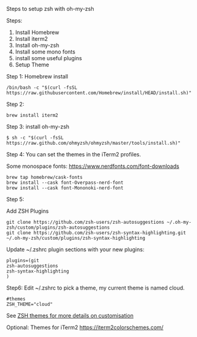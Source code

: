 Steps to setup zsh with oh-my-zsh

Steps:

1. Install Homebrew
2. Install iterm2
3. Install oh-my-zsh
4. Install some mono fonts
5. install some useful plugins
6. Setup Theme


Step 1: Homebrew install 
```shell
/bin/bash -c "$(curl -fsSL https://raw.githubusercontent.com/Homebrew/install/HEAD/install.sh)"
```

Step 2:
``` shell
brew install iterm2
```

Step 3:
install oh-my-zsh
```
$ sh -c "$(curl -fsSL https://raw.github.com/ohmyzsh/ohmyzsh/master/tools/install.sh)"
```

Step 4:
You can set the themes in the iTerm2 profiles.

Some monospace fonts:
https://www.nerdfonts.com/font-downloads

```
brew tap homebrew/cask-fonts
brew install --cask font-Overpass-nerd-font
brew install --cask font-Mononoki-nerd-font

```


Step 5:

Add ZSH Plugins
```
git clone https://github.com/zsh-users/zsh-autosuggestions ~/.oh-my-zsh/custom/plugins/zsh-autosuggestions
git clone https://github.com/zsh-users/zsh-syntax-highlighting.git ~/.oh-my-zsh/custom/plugins/zsh-syntax-highlighting
```

Update ~/.zshrc plugin sections with your new plugins:
```
plugins=(git
zsh-autosuggestions
zsh-syntax-highlighting
)
```

Step6:
Edit ~/.zshrc to pick a theme, my current theme is named cloud.
```
#themes
ZSH_THEME="cloud"
```
See [ZSH themes for more details on customisation](ZSH_Themes.md)


Optional:
Themes for iTerm2
https://iterm2colorschemes.com/



